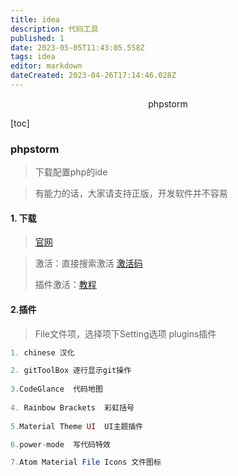 ```yaml
---
title: idea
description: 代码工具
published: 1
date: 2023-05-05T11:43:05.558Z
tags: idea
editor: markdown
dateCreated: 2023-04-26T17:14:46.028Z
---
```


<center>phpstorm</center>



[toc]



### phpstorm

> 下载配置php的ide

> 有能力的话，大家请支持正版，开发软件并不容易



#### 1. 下载

> [官网](https://www.jetbrains.com/phpstorm/)

> 激活：直接搜索激活  [激活码](https://www.mano100.cn/thread-1942-1-1.html)
>
> 插件激活：[教程](https://laowangblog.com/ide-eval-resetter-jetbrains-trial.html)



#### 2.插件

> File文件项，选择项下Setting选项  plugins插件

```php
1. chinese 汉化

2. gitToolBox 逐行显示git操作
    
3.CodeGlance  代码地图
    
4. Rainbow Brackets  彩虹括号
    
5.Material Theme UI  UI主题插件

6.power-mode  写代码特效

7.Atom Material File Icons 文件图标
```





















